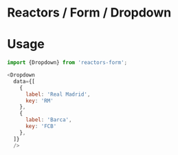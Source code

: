 Reactors / Form / Dropdown
===

# Usage

```javascript
import {Dropdown} from 'reactors-form';

<Dropdown
  data={[
    {
      label: 'Real Madrid',
      key: 'RM'
    },
    {
      label: 'Barca',
      key: 'FCB'
    },
  ]}
  />
```

